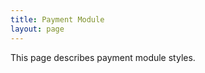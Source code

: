 ```yaml
---
title: Payment Module
layout: page
---
```


<p class="t-5">This page describes payment module styles.</p>